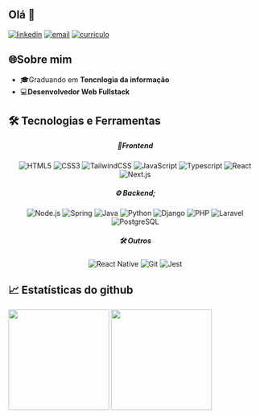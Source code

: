 
<h2>Olá 👋 </h2>

<div>
  <a href="https://www.linkedin.com/in/arthur-boma-217b111a3/"> <img src="https://img.icons8.com/?size=30&id=13930&format=png&color=000000" alt="linkedin"/></a>
  <a href="mailto: arthurboma@yahoo.com.br"> <img src="https://img.shields.io/badge/Email-1C1C1C?style=for-the-badge&logo=gmail&logoColor=red" alt="email"/></a>
  <a href="https://boma026.github.io/curriculo" target="_blank"> <img src="https://img.shields.io/badge/-Meu%20Curr%C3%ADculo-1C1C1C?style=for-the-badge&logo=google-chrome&logoColor=white" alt="curriculo"/></a>
</div>

<h2>🌐Sobre mim </h2>
<ul>
  <li>🎓Graduando em <strong>Tencnlogia da informação</strong></li>
  <li>💻<strong>Desenvolvedor Web Fullstack</strong> </li>
</ul>

<h2>🛠️ Tecnologias e Ferramentas </h2>

<div align="center">
  <h5><i> 🎨Frontend </i></h5>
  <div>
    <img src="https://img.shields.io/badge/HTML5-0D1117?style=for-the-badge&logo=html5" alt="HTML5"/>
    <img src="https://img.shields.io/badge/CSS3-0D1117?style=for-the-badge&logo=css&logoColor=1572B6" alt="CSS3"/>
    <img src="https://img.shields.io/badge/TailwindCSS-0D1117?style=for-the-badge&logo=tailwind-css" alt="TailwindCSS"/>
    <img src="https://img.shields.io/badge/JavaScript-0D1117?style=for-the-badge&logo=javascript" alt="JavaScript"/>
    <img src="https://img.shields.io/badge/Typescript-0D1117?style=for-the-badge&logo=typescript&logoColor=1976D2" alt="Typescript"/>
    <img src="https://img.shields.io/badge/React-0D1117?style=for-the-badge&logo=react" alt="React"/>
    <img src="https://img.shields.io/badge/Next-0D1117?style=for-the-badge&logo=next.js" alt="Next.js"/>     
  </div>

  <h5><i>⚙️ Backend;</i></h5>
  <div>
    <img src="https://img.shields.io/badge/Node.js-0D1117?style=for-the-badge&logo=node.js&logoColor=green" alt="Node.js"/>
    <img src="https://img.shields.io/badge/SpringBoot-0D1117?style=for-the-badge&logo=springboot" alt="Spring"/>
    <img src="https://img.shields.io/badge/Java-0D1117?style=for-the-badge&logo=openjdk&logoColor=orange" alt="Java"/>
    <img src="https://img.shields.io/badge/Python-0D1117?style=for-the-badge&logo=python&logoColor=yellow" alt="Python"/>
    <img src="https://img.shields.io/badge/Django-0D1117?style=for-the-badge&logo=django&logoColor=0FA54D" alt="Django"/>
    <img src="https://img.shields.io/badge/PHP-0D1117?style=for-the-badge&logo=php&logoColor=777BB4" alt="PHP"/>
    <img src="https://img.shields.io/badge/Laravel-0D1117?style=for-the-badge&logo=laravel&logoColor=FF2D20" alt="Laravel"/>
    <img src="https://img.shields.io/badge/PostgreSQL-0D1117?style=for-the-badge&logo=postgresql&logoColor=316192" alt="PostgreSQL"/>
  </div>

   <h5><i>🛠️ Outros</i></h5>
    <div>
      <img src="https://img.shields.io/badge/ReactNative-0D1117?style=for-the-badge&logo=react&logoColor=61DAFB" alt="React Native"/>
      <img src="https://img.shields.io/badge/Git-0D1117?style=for-the-badge&logo=git&logoColor=F05032" alt="Git"/>
      <img src="https://img.shields.io/badge/Jest-0D1117?style=for-the-badge&logo=jest&logoColor=C21325" alt="Jest"/>
    </div>
</div>

 
<div>
  <h2>📈 Estatísticas do github </h2>
  <img height="200em" src="https://github-readme-stats.vercel.app/api?username=boma026&show_icons=true&theme=radical"/>
  <img height="200em" src="https://github-readme-stats.vercel.app/api/top-langs/?username=boma026"/>
</div>


